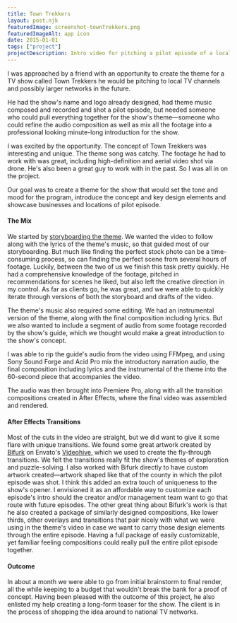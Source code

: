 ```yaml
---
title: Town Trekkers
layout: post.njk
featuredImage: screenshot-townTrekkers.png
featuredImageAlt: app icon
date: 2015-01-01
tags: ["project"]
projectDescription: Intro video for pitching a pilot episode of a local TV show.
---
```


I was approached by a friend with an opportunity to create the theme for a TV show called Town Trekkers he would be
pitching to local TV channels and possibly larger networks in the future.

He had the show's name and logo already designed, had theme music composed and recorded and shot a pilot episode, but
needed someone who could pull everything together for the show's theme&mdash;someone who could refine the audio
composition as well as mix all the footage into a professional looking minute-long introduction for the show.

I was excited by the opportunity. The concept of Town Trekkers was interesting and unique. The theme song was catchy.
The footage he had to work with was great, including high-definition and aerial video shot via drone. He's also been a
great guy to work with in the past. So I was all in on the project.

Our goal was to create a theme for the show that would set the tone and mood for the program, introduce the concept and
key design elements and showcase businesses and locations of pilot episode.

<h4>The Mix</h4>

We started
by <a href="/resources/documents/townTrekkers-storyBoard.pdf" title="View the storyboard">
storyboarding the theme</a>. We wanted the video to follow along with the lyrics of the theme's music, so that guided
most of our storyboarding. But much like finding the perfect stock photo can be a time-consuming process, so can finding
the perfect scene from several hours of footage. Luckily, between the two of us we finish this task pretty quickly. He
had a comprehensive knowledge of the footage, pitched in recommendations for scenes he liked, but also left the creative
direction in my control. As far as clients go, he was great, and we were able to quickly iterate through versions of
both the storyboard and drafts of the video.

The theme's music also required some editing. We had an instrumental version of the theme, along with the final
composition including lyrics. But we also wanted to include a segment of audio from some footage recorded by the show's
guide, which we thought would make a great introduction to the show's concept.

I was able to rip the guide's audio from the video using FFMpeg, and using Sony Sound Forge and Acid Pro mix the
introductory narration audio, the final composition including lyrics and the instrumental of the theme into the
60-second piece that accompanies the video.

The audio was then brought into Premiere Pro, along with all the transition compositions created in After Effects,
where the final video was assembled and rendered.

<h4>After Effects Transitions</h4>

Most of the cuts in the video are straight, but we did want to give it some flare with unique transitions. We found some
great artwork created by <a href="http://videohive.net/user/Bifurk" target="_blank">Bifurk</a> on
Envato's <a href="http://videohive.net/" target="_blank">Videohive</a>, which we used to create the fly-through
transitions. We felt the transitions really fit the show's themes of exploration and puzzle-solving. I also worked with
Bifurk directly to have custom artwork created&mdash;artwork shaped like that of the county in which the pilot episode
was shot. I think this added an extra touch of uniqueness to the show's opener. I envisioned it as an affordable way to
customize each episode's intro should the creator and/or management team want to go that route with future episodes. The
other great thing about Bifurk's work is that he also created a package of similarly designed compositions, like lower
thirds, other overlays and transitions that pair nicely with what we were using in the theme's video in case we want to
carry those design elements through the entire episode. Having a full package of easily customizable, yet familiar
feeling compositions could really pull the entire pilot episode together.

<h4>Outcome</h4>

In about a month we were able to go from initial brainstorm to final render, all the while keeping to a budget that
wouldn't break the bank for a proof of concept. Having been pleased with the outcome of this project, he also enlisted
my help creating a long-form teaser for the show. The client is in the process of shopping the idea around to national
TV networks.